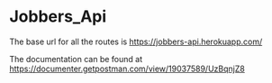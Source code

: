 # Jobbers_Api
The base url for all the routes is 
https://jobbers-api.herokuapp.com/

The documentation can be found at 
https://documenter.getpostman.com/view/19037589/UzBqnjZ8
